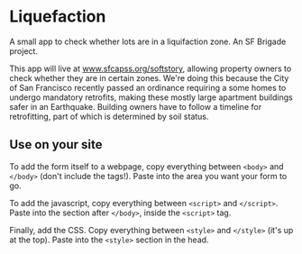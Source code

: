 # Liquefaction

A small app to check whether lots are in a liquifaction zone. An SF Brigade project.

This app will live at www.sfcapss.org/softstory, allowing property owners to check whether they are in certain zones. We're doing this because the City of San Francisco recently passed an ordinance requiring a some homes to undergo mandatory retrofits, making these mostly large apartment buildings safer in an Earthquake. Building owners have to follow a timeline for retrofitting, part of which is determined by soil status.

## Use on your site

To add the form itself to a webpage, copy everything between `<body>` and `</body>` (don't include the tags!). Paste into the area you want your form to go.

To add the javascript, copy everything between `<script>` and `</script>`. Paste into the section after `</body>`, inside the `<script>` tag.

Finally, add the CSS. Copy everything between `<style>` and `</style>` (it's up at the top). Paste into the `<style>` section in the head.